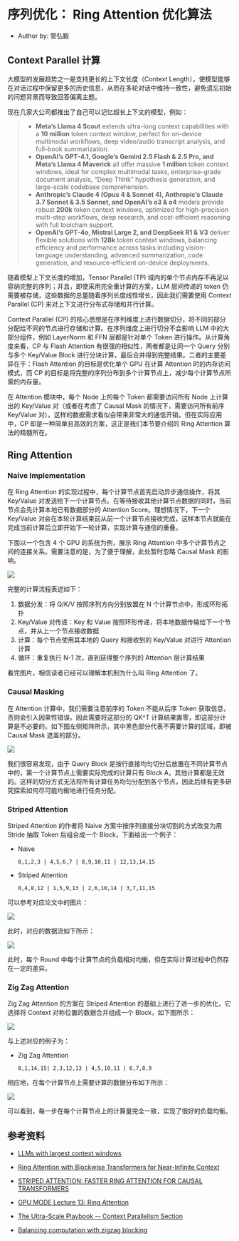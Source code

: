 # 序列优化： Ring Attention 优化算法

- Author by: 管弘毅

## Context Parallel 计算

大模型的发展趋势之一是支持更长的上下文长度（Context Length），使模型能够在对话过程中保留更多的历史信息，从而在多轮对话中维持一致性，避免遗忘初始的问题背景而导致回答偏离主题。

现在几家大公司都推出了自己可以记忆超长上下文的模型，例如：

> - **Meta’s Llama 4 Scout** extends ultra-long context capabilities with a **10 million** token context window, perfect for on-device multimodal workflows, deep video/audio transcript analysis, and full-book summarization.
> - **OpenAI’s GPT-4.1, Google’s Gemini 2.5 Flash & 2.5 Pro, and Meta’s Llama 4 Maverick** all offer massive **1 million** token context windows, ideal for complex multimodal tasks, enterprise-grade document analysis, “Deep Think” hypothesis generation, and large-scale codebase comprehension.
> - **Anthropic’s Claude 4 (Opus 4 & Sonnet 4), Anthropic’s Claude 3.7 Sonnet & 3.5 Sonnet, and OpenAI’s o3 & o4** models provide robust **200k** token context windows, optimized for high-precision multi-step workflows, deep research, and cost-efficient reasoning with full toolchain support.
> - **OpenAI’s GPT-4o, Mistral Large 2, and DeepSeek R1 & V3** deliver flexible solutions with **128k** token context windows, balancing efficiency and performance across tasks including vision-language understanding, advanced summarization, code generation, and resource-efficient on-device deployments.

随着模型上下文长度的增加，Tensor Parallel (TP) 域内的单个节点内存不再足以容纳完整的序列；并且，即使采用完全重计算的方案，LLM 层间传递的 token 仍需要被存储，这些数据的总量随着序列长度线性增长，因此我们需要使用 Context Parallel (CP) 来对上下文进行分布式存储和并行计算。

Context Parallel (CP) 的核心思想是在序列维度上进行数据切分，将不同的部分分配给不同的节点进行存储和计算。在序列维度上进行切分不会影响 LLM 中的大部分组件，例如 LayerNorm 和 FFN 层都是针对单个 Token 进行操作。从计算角度来看，CP 与 Flash Attention 有很强的相似性，两者都是让同一个 Query 分别与多个 Key/Value Block 进行分块计算，最后合并得到完整结果。二者的主要差异在于：Flash Attention 的目标是优化单个 GPU 在计算 Attention 时的内存访问模式，而 CP 的目标是将完整的序列分布到多个计算节点上，减少每个计算节点所需的内存量。

在 Attention 模块中，每个 Node 上的每个 Token 都需要访问所有 Node 上计算出的 Key/Value 对（或者在考虑了 Causal Mask 的情况下，需要访问所有前序 Key/Value 对）。这样的数据需求看似会带来非常大的通信开销，但在实际应用中，CP 却是一种简单且高效的方案，这正是我们本节要介绍的 Ring Attention 算法的精髓所在。

## Ring Attention

### Naive Implementation

在 Ring Attention 的实现过程中，每个计算节点首先启动异步通信操作，将其 Key/Value 对发送给下一个计算节点。在等待接收其他计算节点数据的同时，当前节点会先计算本地已有数据部分的 Attention Score。理想情况下，下一个 Key/Value 对会在本轮计算结束前从前一个计算节点接收完成，这样本节点就能在完成当前计算后立即开始下一轮计算，实现计算与通信的重叠。

下面以一个包含 4 个 GPU 的系统为例，展示 Ring Attention 中多个计算节点之间的连接关系。需要注意的是，为了便于理解，此处暂时忽略 Causal Mask 的影响。

![](./images/06.RingAttn.01.png)

完整的计算流程表述如下：

1. 数据分发：将 Q/K/V 按照序列方向分别放置在 N 个计算节点中，形成环形拓扑
2. Key/Value 对传递：Key 和 Value 按照环形传递，将本地数据传输给下一个节点，并从上一个节点接收数据
3. 计算：每个节点使用其本地的 Query 和接收到的 Key/Value 对进行 Attention 计算
4. 循环：重复执行 N-1 次，直到获得整个序列的 Attention 层计算结果

看完图片，相信读者已经可以理解本机制为什么叫 Ring Attention 了。

### Causal Masking

在 Attention 计算中，我们需要注意前序的 Token 不能从后序 Token 获取信息，否则会引入因果性错误。因此需要将这部分的 QK^T 计算结果置零，即这部分计算是不必要的。如下图左侧矩阵所示，其中黑色部分代表不需要计算的区域，即被 Causal Mask 遮盖的部分。

![](./images/06.RingAttn.02.png)

我们很容易发现，由于 Query Block 是按行直接均匀切分后放置在不同计算节点中的，第一个计算节点上需要实际完成的计算只有 Block A，其他计算都是无效的。这样的切分方式无法将所有计算任务均匀分配到各个节点，因此后续有更多研究探索如何尽可能均衡地进行任务分配。

### Striped Attention

Striped Attention 的作者将 Naive 方案中按序列直接分块切割的方式改变为用 Stride 抽取 Token 后组合成一个 Block，下面给出一个例子：

- Naive
  ```
  0,1,2,3 | 4,5,6,7 | 8,9,10,11 | 12,13,14,15
  ```
- Striped Attention
  ```
  0,4,8,12 | 1,5,9,13 | 2,6,10,14 | 3,7,11,15
  ```

可以参考对应论文中的图片：

![](./images/06.RingAttn.03.png)

此时，对应的数据流如下所示：

![](./images/06.RingAttn.04.png)

此时，每个 Round 中每个计算节点的负载相对均衡，但在实际计算过程中仍然存在一定的差异。

### Zig Zag Attention

Zig Zag Attention 的方案在 Striped Attention 的基础上进行了进一步的优化，它选择将 Context 对称位置的数据合并组成一个 Block，如下图所示：

![](./images/06.RingAttn.05.png)

与上述对应的例子为：

- Zig Zag Attention
  ```
  0,1,14,15| 2,3,12,13 | 4,5,10,11 | 6,7,8,9
  ```

相应地，在每个计算节点上需要计算的数据分布如下所示：

![](./images/06.RingAttn.06.png)

可以看到，每一步在每个计算节点上的计算量完全一致，实现了很好的负载均衡。



## 参考资料

- [LLMs with largest context windows](https://codingscape.com/blog/llms-with-largest-context-windows)

- [Ring Attention with Blockwise Transformers for Near-Infinite Context](https://arxiv.org/pdf/2310.01889)

- [STRIPED ATTENTION: FASTER RING ATTENTION FOR CAUSAL TRANSFORMERS](https://arxiv.org/pdf/2311.09431)

- [GPU MODE Lecture 13: Ring Attention](https://christianjmills.com/posts/cuda-mode-notes/lecture-013/#introduction-and-overview)

- [The Ultra-Scale Playbook -- Context Parallelism Section](https://huggingface.co/spaces/nanotron/ultrascale-playbook?section=context_parallelism)


- [Balancing computation with zigzag blocking](https://github.com/zhuzilin/ring-flash-attention/issues/2#issuecomment-2236746166)




